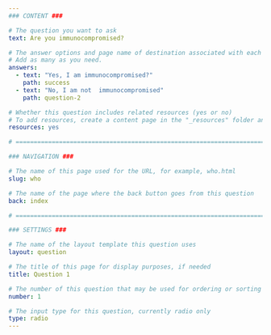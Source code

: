 ```yaml
---
### CONTENT ###

# The question you want to ask
text: Are you immunocompromised?

# The answer options and page name of destination associated with each answer
# Add as many as you need.
answers:
  - text: "Yes, I am immunocompromised?"
    path: success
  - text: "No, I am not  immunocompromised"
    path: question-2

# Whether this question includes related resources (yes or no)
# To add resources, create a content page in the "_resources" folder and add this question's filename to the "related-page-name" setting, for example, who.md.
resources: yes

# =============================================================================

### NAVIGATION ###

# The name of this page used for the URL, for example, who.html
slug: who

# The name of the page where the back button goes from this question
back: index

# =============================================================================

### SETTINGS ###

# The name of the layout template this question uses
layout: question

# The title of this page for display purposes, if needed
title: Question 1

# The number of this question that may be used for ordering or sorting
number: 1

# The input type for this question, currently radio only
type: radio
---
```

